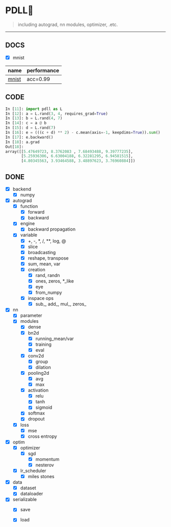 # PDLL📖
> including autograd, nn modules, optimizer, .etc.

--- 
## DOCS
- [x] mnist

name | performance
---|---
[mnist](./docs/mnist.py) | acc=0.99


## CODE

```python
In [11]: import pdll as L
In [12]: a = L.rand(3, 4, requires_grad=True)
In [13]: b = L.rand(4, 7)
In [14]: c = a @ b
In [15]: d = L.rand(7)
In [16]: e = (((c + d) ** 2) - c.mean(axis=-1, keepdims=True)).sum()
In [17]: e.backward()
In [18]: a.grad
Out[18]: 
array([[5.47649723, 8.3762083 , 7.68493488, 9.39777235],
       [5.25936306, 6.63004188, 6.32281295, 6.94581515],
       [4.80345563, 3.93464588, 3.48897623, 3.76960884]])

```

## DONE

- [x] backend
    - [x] numpy
- [x] autograd
    - [x] function
        - [x] forward
        - [x] backward
    - [x] engine
        - [x] backward propagation
    - [x] variable
        - [x] +, -, *, /, **, log, @
        - [x] slice
        - [x] broadcasting
        - [x] reshape, transpose
        - [x] sum, mean, var
        - [x] creation
            - [x] rand, randn
            - [x] ones, zeros, *_like
            - [x] eye
            - [x] from_numpy
        - [x] inspace ops
            - [x] sub_, add_, mul_, zeros_
- [x] nn
    - [x] parameter
    - [x] modules
        - [x] dense
        - [x] bn2d
            - [x] running_mean/var
            - [x] training
            - [x] eval
        - [x] conv2d
            - [x] group
            - [x] dilation
        - [x] pooling2d
            - [x] avg
            - [x] max
        - [x] activation
            - [x] relu
            - [x] tanh
            - [x] sigmoid
        - [x] softmax
        - [x] dropout
    - [x] loss
        - [x] mse
        - [x] cross entropy
- [x] optim
    - [x] optimizer
        - [x] sgd
            - [x] momentum
            - [x] nesterov
    - [x] lr_scheduler
        - [x] miles stones
- [x] data
    - [x] dataset
    - [x] dataloader
- [x] serializable
    - [x] save
    - [x] load

